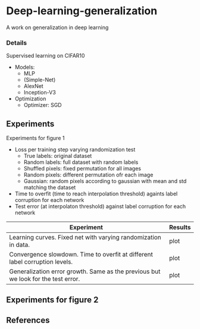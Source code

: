 # Deep-learning-generalization

A work on generalization in deep learning

### Details

Supervised learning on CIFAR10

- Models:
    - MLP
    - (Simple-Net)
    - AlexNet
    - Inception-V3
- Optimization
    - Optimizer: SGD

## Experiments

Experiments for figure 1
- Loss per training step varying randomization test
    - True labels: original dataset
    - Random labels: full dataset with random labels
    - Shuffled pixels: fixed permutation for all images
    - Random pixels: different permutation ofr each image
    - Gaussian: random pixels according to gaussian with mean and std matching the dataset
- Time to overfit (time to reach interpolation threshold) againts label corruption for each network
- Test error (at interpolaton threshold) against label corruption for each network

| Experiment | Results |
| ---------- | ------- |
| Learning curves. Fixed net with varying randomization in data. | plot |
| Convergence slowdown. Time to overfit at different label corruption levels. | plot |
| Generalization error growth. Same as the previous but we look for the test error. | plot |

Experiments for figure 2
- 

## References
